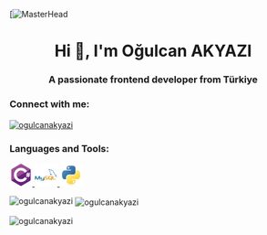 [![MasterHead](https://c4.wallpaperflare.com/wallpaper/645/96/47/python-programming-programming-programming-language-code-hd-wallpaper-preview.jpg)

<h1 align="center">Hi 👋, I'm Oğulcan AKYAZI</h1>
<h3 align="center">A passionate frontend developer from Türkiye</h3>

<h3 align="left">Connect with me:</h3>
<p align="left">
<a href="https://instagram.com/ogulcanakyazi" target="blank"><img align="center" src="https://raw.githubusercontent.com/rahuldkjain/github-profile-readme-generator/master/src/images/icons/Social/instagram.svg" alt="ogulcanakyazi" height="30" width="40" /></a>
</p>

<h3 align="left">Languages and Tools:</h3>
<p align="left"> <a href="https://www.w3schools.com/cs/" target="_blank" rel="noreferrer"> <img src="https://raw.githubusercontent.com/devicons/devicon/master/icons/csharp/csharp-original.svg" alt="csharp" width="40" height="40"/> </a> <a href="https://www.mysql.com/" target="_blank" rel="noreferrer"> <img src="https://raw.githubusercontent.com/devicons/devicon/master/icons/mysql/mysql-original-wordmark.svg" alt="mysql" width="40" height="40"/> </a> <a href="https://www.python.org" target="_blank" rel="noreferrer"> <img src="https://raw.githubusercontent.com/devicons/devicon/master/icons/python/python-original.svg" alt="python" width="40" height="40"/> </a> </p>

<p><img align="left" src="https://github-readme-stats.vercel.app/api/top-langs?username=ogulcanakyazi&show_icons=true&locale=en&layout=compact" alt="ogulcanakyazi" /></p>

<p>&nbsp;<img align="center" src="https://github-readme-stats.vercel.app/api?username=ogulcanakyazi&show_icons=true&locale=en" alt="ogulcanakyazi" /></p>

<p><img align="center" src="https://github-readme-streak-stats.herokuapp.com/?user=ogulcanakyazi&" alt="ogulcanakyazi" /></p>



